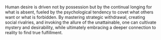 Human desire is driven not by possession but by the continual longing for what is absent, fueled by the psychological tendency to covet what others want or what is forbidden. By mastering strategic withdrawal, creating social rivalries, and invoking the allure of the unattainable, one can cultivate mystery and desirability, while ultimately embracing a deeper connection to reality to find true fulfillment.
